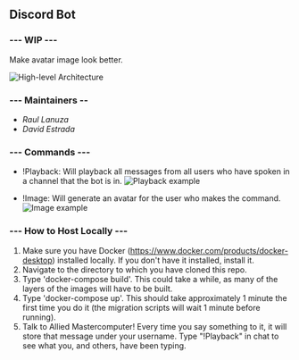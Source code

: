## Discord Bot

### --- WIP ---
Make avatar image look better.

![](https://i.imgur.com/0bjfmji.png "High-level Architecture")
### --- Maintainers --
- *Raul Lanuza*
- *David Estrada*

### --- Commands ---
+ !Playback: Will playback all messages from all users who have spoken in a channel that the bot is in.
![](https://i.imgur.com/mszo2bl.png "Playback example")

+ !Image: Will generate an avatar for the user who makes the command.
![](https://i.imgur.com/erXaZGQ.png "Image example")

### --- How to Host Locally ---
1. Make sure you have Docker (https://www.docker.com/products/docker-desktop) installed locally. If you don't have it installed, install it.
2. Navigate to the directory to which you have cloned this repo.
3. Type 'docker-compose build'. This could take a while, as many of the layers of the images will have to be built.
4. Type 'docker-compose up'. This should take approximately 1 minute the first time you do it (the migration scripts will wait 1 minute before running).
5. Talk to Allied Mastercomputer! Every time you say something to it, it will store that message under your username. Type "!Playback" in chat to see what you, and others, have been typing.